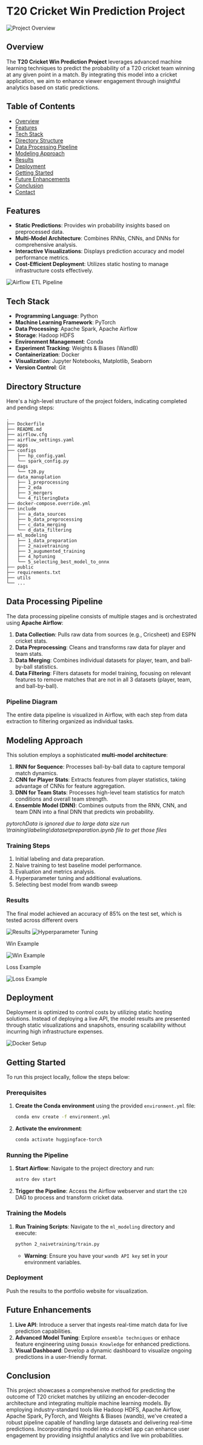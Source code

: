 # T20 Cricket Win Prediction Project

![Project Overview](./public/architectureOverview.jpg)

## Overview

The **T20 Cricket Win Prediction Project** leverages advanced machine learning techniques to predict the probability of a T20 cricket team winning at any given point in a match. By integrating this model into a cricket application, we aim to enhance viewer engagement through insightful analytics based on static predictions.

## Table of Contents

- [Overview](#overview)
- [Features](#features)
- [Tech Stack](#tech-stack)
- [Directory Structure](#directory-structure)
- [Data Processing Pipeline](#data-processing-pipeline)
- [Modeling Approach](#modeling-approach)
- [Results](#results)
- [Deployment](#deployment)
- [Getting Started](#getting-started)
- [Future Enhancements](#future-enhancements)
- [Conclusion](#conclusion)
- [Contact](#contact)

## Features

- **Static Predictions**: Provides win probability insights based on preprocessed data.
- **Multi-Model Architecture**: Combines RNNs, CNNs, and DNNs for comprehensive analysis.
- **Interactive Visualizations**: Displays prediction accuracy and model performance metrics.
- **Cost-Efficient Deployment**: Utilizes static hosting to manage infrastructure costs effectively.

![Airflow ETL Pipeline](./public/airflow_etl_pipeline.jpg)

## Tech Stack

- **Programming Language**: Python
- **Machine Learning Framework**: PyTorch
- **Data Processing**: Apache Spark, Apache Airflow
- **Storage**: Hadoop HDFS
- **Environment Management**: Conda
- **Experiment Tracking**: Weights & Biases (WandB)
- **Containerization**: Docker
- **Visualization**: Jupyter Notebooks, Matplotlib, Seaborn
- **Version Control**: Git

## Directory Structure

Here's a high-level structure of the project folders, indicating completed and pending steps:

```plaintext
.
├── Dockerfile
├── README.md
├── airflow.cfg
├── airflow_settings.yaml
├── apps
├── configs
│   ├── hp_config.yaml
│   └── spark_config.py
├── dags
│   └── t20.py
├── data_manuplation
│   ├── 1_preprocessing
│   ├── 2_eda
│   ├── 3_mergers
│   └── 4_filteringData
├── docker-compose.override.yml
├── include
│   ├── a_data_sources
│   ├── b_data_preprocessing
│   ├── c_data_merging
│   └── d_data_filtering
├── ml_modeling
│   ├── 1_data_preparation
│   ├── 2_naivetraining
│   ├── 3_augumented_training
│   ├── 4_hptuning
│   └── 5_selecting_best_model_to_onnx
├── public
├── requirements.txt
├── utils
└── ...
```

## Data Processing Pipeline

The data processing pipeline consists of multiple stages and is orchestrated using **Apache Airflow**:

1. **Data Collection**: Pulls raw data from sources (e.g., Cricsheet) and ESPN cricket stats.
2. **Data Preprocessing**: Cleans and transforms raw data for player and team stats.
3. **Data Merging**: Combines individual datasets for player, team, and ball-by-ball statistics.
4. **Data Filtering**: Filters datasets for model training, focusing on relevant features to remove matches that are not in all 3 datasets (player, team, and ball-by-ball).

### Pipeline Diagram

The entire data pipeline is visualized in Airflow, with each step from data extraction to filtering organized as individual tasks.

## Modeling Approach

This solution employs a sophisticated **multi-model architecture**:

1. **RNN for Sequence**: Processes ball-by-ball data to capture temporal match dynamics.
2. **CNN for Player Stats**: Extracts features from player statistics, taking advantage of CNNs for feature aggregation.
3. **DNN for Team Stats**: Processes high-level team statistics for match conditions and overall team strength.
4. **Ensemble Model (DNN)**: Combines outputs from the RNN, CNN, and team DNN into a final DNN that predicts win probability.

*pytorchData is ignored due to large data size run \training\labeling\datasetpreparation.ipynb  file to get those files*

### Training Steps

1. Initial labeling and data preparation.
2. Naive training to test baseline model performance.
3. Evaluation and metrics analysis.
4. Hyperparameter tuning and additional evaluations.
5. Selecting best model from wandb sweep

### Results
The final model achieved an accuracy of 85% on the test set, which is tested across different overs

![Results](./public/results.jpg)
![Hyperparameter Tuning](./public/wandb_hp_tuning.jpg)

Win Example

![Win Example](./public/win-example.jpg)

Loss Example

![Loss Example](./public/loss-example.jpg)

## Deployment

Deployment is optimized to control costs by utilizing static hosting solutions. Instead of deploying a live API, the model results are presented through static visualizations and snapshots, ensuring scalability without incurring high infrastructure expenses.

![Docker Setup](./public/docker.jpg)

## Getting Started

To run this project locally, follow the steps below:

### Prerequisites

1. **Create the Conda environment** using the provided `environment.yml` file:

    ```bash
    conda env create -f environment.yml
    ```

2. **Activate the environment**:

    ```bash
    conda activate huggingface-torch
    ```

### Running the Pipeline

1. **Start Airflow**: Navigate to the project directory and run:

    ```bash
    astro dev start
    ```

2. **Trigger the Pipeline**: Access the Airflow webserver and start the `t20` DAG to process and transform cricket data.

### Training the Models

1. **Run Training Scripts**: Navigate to the `ml_modeling` directory and execute:

    ```bash
    python 2_naivetraining/train.py
    ```
    - **Warning**: Ensure you have your `wandb API key` set in your environment variables.

### Deployment

Push the results to the portfolio website for visualization.

## Future Enhancements

1. **Live API**: Introduce a server that ingests real-time match data for live prediction capabilities.
2. **Advanced Model Tuning**: Explore ```ensemble techniques``` or enhace feature engineering using ```Domain Knowledge``` for enhanced predictions.
3. **Visual Dashboard**: Develop a dynamic dashboard to visualize ongoing predictions in a user-friendly format.

## Conclusion

This project showcases a comprehensive method for predicting the outcome of T20 cricket matches by utilizing an encoder-decoder architecture and integrating multiple machine learning models. By employing industry-standard tools like Hadoop HDFS, Apache Airflow, Apache Spark, PyTorch, and Weights & Biases (wandb), we've created a robust pipeline capable of handling large datasets and delivering real-time predictions. Incorporating this model into a cricket app can enhance user engagement by providing insightful analytics and live win probabilities.
